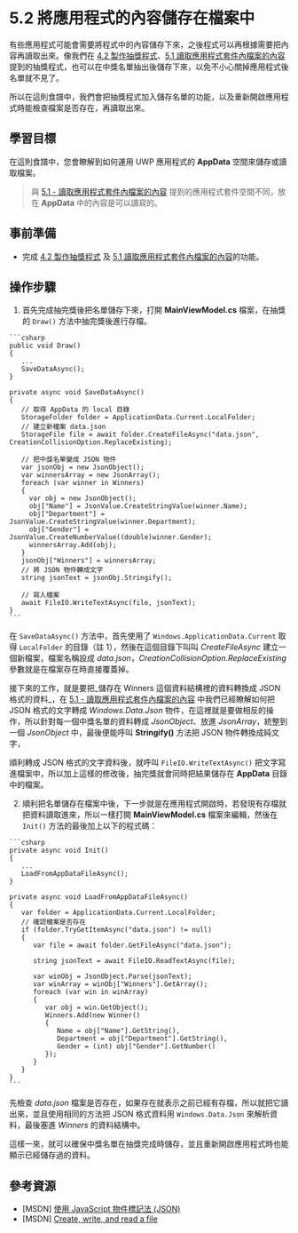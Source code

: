 # 5.2 將應用程式的內容儲存在檔案中

有些應用程式可能會需要將程式中的內容儲存下來，之後程式可以再根據需要把內容再讀取出來。像我們在 [4.2 製作抽獎程式](../ch4/02_lucky_draw_app.md)、[5.1 讀取應用程式套件內檔案的內容](01_load_file_from_app_package.md) 提到的抽獎程式，也可以在中獎名單抽出後儲存下來，以免不小心關掉應用程式後名單就不見了。

所以在這則食譜中，我們會把抽獎程式加入儲存名單的功能，以及重新開啟應用程式時能檢查檔案是否存在，再讀取出來。

## 學習目標

在這則食譜中，您會瞭解到如何運用 UWP 應用程式的 **AppData** 空間來儲存或讀取檔案。

  > 與 [5.1 - 讀取應用程式套件內檔案的內容](01_load_file_from_app_package.md) 提到的應用程式套件空間不同，放在 **AppData** 中的內容是可以讀寫的。

## 事前準備

  * 完成 [4.2 製作抽獎程式](../ch4/02_lucky_draw_app.md) 及 [5.1 讀取應用程式套件內檔案的內容](01_load_file_from_app_package.md)的功能。

## 操作步驟

  1. 首先完成抽完獎後把名單儲存下來，打開 **MainViewModel.cs** 檔案，在抽獎的 ```Draw()``` 方法中抽完獎後進行存檔。

	```csharp
	public void Draw()
    {
	   ...
	   SaveDataAsync();
	}

    private async void SaveDataAsync()
    {
       // 取得 AppData 的 local 目錄
       StorageFolder folder = ApplicationData.Current.LocalFolder;
       // 建立新檔案 data.json
       StorageFile file = await folder.CreateFileAsync("data.json", CreationCollisionOption.ReplaceExisting);

       // 把中獎名單變成 JSON 物件
       var jsonObj = new JsonObject();
       var winnersArray = new JsonArray();
       foreach (var winner in Winners)
       {
         var obj = new JsonObject();
         obj["Name"] = JsonValue.CreateStringValue(winner.Name);
         obj["Department"] = JsonValue.CreateStringValue(winner.Department);
         obj["Gender"] = JsonValue.CreateNumberValue((double)winner.Gender);
         winnersArray.Add(obj);
       }
       jsonObj["Winners"] = winnersArray;
       // 將 JSON 物件轉成文字
       string jsonText = jsonObj.Stringify();

       // 寫入檔案
       await FileIO.WriteTextAsync(file, jsonText);      
    }
	```

  在 ```SaveDataAsync()``` 方法中，首先使用了 ```Windows.ApplicationData.Current``` 取得 ```LocalFolder``` 的目錄（註 1），然後在這個目錄下叫叫 _CreateFileAsync_ 建立一個新檔案，檔案名稱設成 _data.json_，_CreationCollisionOption.ReplaceExisting_ 參數就是在檔案存在時直接覆蓋掉。

  接下來的工作，就是要把_儲存在 Winners 這個資料結構裡的資料轉換成 JSON 格式的資料_，在 [5.1 - 讀取應用程式套件內檔案的內容](01_load_file_from_app_package.md) 中我們已經瞭解如何把 JSON 格式的文字轉成 _Windows.Data.Json_ 物件，在這裡就是要做相反的操作，所以針對每一個中獎名單的資料轉成 _JsonObject_、放進 _JsonArray_，統整到一個 _JsonObject_ 中，最後便能呼叫 **Stringify()** 方法把 JSON 物件轉換成純文字，

  順利轉成 JSON 格式的文字資料後，就呼叫 ```FileIO.WriteTextAsync()``` 把文字寫進檔案中，所以加上這樣的修改後，抽完獎就會同時把結果儲存在 **AppData** 目錄中的檔案。

  2. 順利把名單儲存在檔案中後，下一步就是在應用程式開啟時，若發現有存檔就把資料讀取進來，所以一樣打開 **MainViewModel.cs** 檔案來編輯，然後在 ```Init()``` 方法的最後加上以下的程式碼：

	```csharp
	private async void Init()
    {
	   ...
	   LoadFromAppDataFileAsync();
	}

	private async void LoadFromAppDataFileAsync()
    {
       var folder = ApplicationData.Current.LocalFolder;
       // 確認檔案是否存在
       if (folder.TryGetItemAsync("data.json") != null)
       {
          var file = await folder.GetFileAsync("data.json");

          string jsonText = await FileIO.ReadTextAsync(file);

          var winObj = JsonObject.Parse(jsonText);
          var winArray = winObj["Winners"].GetArray();
          foreach (var win in winArray)
          {
             var obj = win.GetObject();
             Winners.Add(new Winner()
             {
                Name = obj["Name"].GetString(),
                Department = obj["Department"].GetString(),
                Gender = (int) obj["Gender"].GetNumber()
             });
          }
       }
    }
	```
  
  先檢查 _data.json_ 檔案是否存在，如果存在就表示之前已經有存檔，所以就把它讀出來，並且使用相同的方法把 JSON 格式資料用 ```Windows.Data.Json``` 來解析資料，最後塞進 _Winners_ 的資料結構中。

  這樣一來，就可以確保中獎名單在抽獎完成時儲存，並且重新開啟應用程式時也能顯示已經儲存過的資料。


## 參考資源

  * [MSDN] [使用 JavaScript 物件標記法 (JSON)](https://msdn.microsoft.com/zh-tw/library/windows/apps/xaml/hh770289.aspx)
  * [MSDN] [Create, write, and read a file](https://msdn.microsoft.com/zh-tw/library/windows/apps/xaml/mt185401.aspx)
